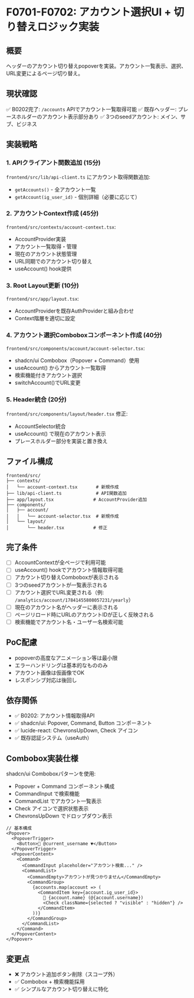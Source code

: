 # F0701-F0702: アカウント選択UI + 切り替えロジック実装

## 概要
ヘッダーのアカウント切り替えpopoverを実装。アカウント一覧表示、選択、URL変更によるページ切り替え。

## 現状確認
✅ B0202完了: `/accounts` APIでアカウント一覧取得可能
✅ 既存ヘッダー: プレースホルダーのアカウント表示部分あり
✅ 3つのseedアカウント: メイン、サブ、ビジネス

## 実装戦略

### 1. APIクライアント関数追加 (15分)
`frontend/src/lib/api-client.ts` にアカウント取得関数追加:
- `getAccounts()` - 全アカウント一覧
- `getAccount(ig_user_id)` - 個別詳細（必要に応じて）

### 2. アカウントContext作成 (45分)
`frontend/src/contexts/account-context.tsx`:
- AccountProvider実装
- アカウント一覧取得・管理
- 現在のアカウント状態管理
- URL同期でのアカウント切り替え
- useAccount() hook提供

### 3. Root Layout更新 (10分)
`frontend/src/app/layout.tsx`:
- AccountProviderを既存AuthProviderと組み合わせ
- Context階層を適切に設定

### 4. アカウント選択Comboboxコンポーネント作成 (40分)
`frontend/src/components/account/account-selector.tsx`:
- shadcn/ui Combobox（Popover + Command）使用
- useAccount() からアカウント一覧取得
- 検索機能付きアカウント選択
- switchAccount()でURL変更

### 5. Header統合 (20分)
`frontend/src/components/layout/header.tsx` 修正:
- AccountSelector統合
- useAccount() で現在のアカウント表示
- プレースホルダー部分を実装と置き換え

## ファイル構成
```
frontend/src/
├── contexts/
│   └── account-context.tsx       # 新規作成
├── lib/api-client.ts             # API関数追加
├── app/layout.tsx               # AccountProvider追加
├── components/
│   ├── account/
│   │   └── account-selector.tsx  # 新規作成
│   └── layout/
│       └── header.tsx           # 修正
```

## 完了条件
- [ ] AccountContextが全ページで利用可能
- [ ] useAccount() hookでアカウント情報取得可能
- [ ] アカウント切り替えComboboxが表示される
- [ ] 3つのseedアカウントが一覧表示される
- [ ] アカウント選択でURL変更される（例: `/analytics/account/17841455808057231/yearly`）
- [ ] 現在のアカウント名がヘッダーに表示される
- [ ] ページリロード時にURLのアカウントIDが正しく反映される
- [ ] 検索機能でアカウント名・ユーザー名検索可能

## PoC配慮
- popoverの高度なアニメーション等は最小限
- エラーハンドリングは基本的なもののみ
- アカウント画像は仮画像でOK
- レスポンシブ対応は後回し

## 依存関係
- ✅ B0202: アカウント情報取得API
- ✅ shadcn/ui: Popover, Command, Button コンポーネント
- ✅ lucide-react: ChevronsUpDown, Check アイコン
- ✅ 既存認証システム（useAuth）

## Combobox実装仕様
shadcn/ui Comboboxパターンを使用:
- Popover + Command コンポーネント構成
- CommandInput で検索機能
- CommandList でアカウント一覧表示
- Check アイコンで選択状態表示
- ChevronsUpDown でドロップダウン表示

```tsx
// 基本構成
<Popover>
  <PopoverTrigger>
    <Button>👤 @current_username ▼</Button>
  </PopoverTrigger>
  <PopoverContent>
    <Command>
      <CommandInput placeholder="アカウント検索..." />
      <CommandList>
        <CommandEmpty>アカウントが見つかりません</CommandEmpty>
        <CommandGroup>
          {accounts.map(account => (
            <CommandItem key={account.ig_user_id}>
              👤 {account.name} (@{account.username})
              <Check className={selected ? "visible" : "hidden"} />
            </CommandItem>
          ))}
        </CommandGroup>
      </CommandList>
    </Command>
  </PopoverContent>
</Popover>
```

## 変更点
- ❌ アカウント追加ボタン削除（スコープ外）
- ✅ Combobox + 検索機能採用
- ✅ シンプルなアカウント切り替えに特化